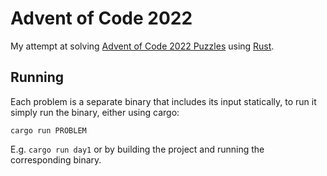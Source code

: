 # Advent of Code 2022

My attempt at solving [Advent of Code 2022 Puzzles](https://adventofcode.com/2022) using [Rust](https://rust-lang.com).

## Running

Each problem is a separate binary that includes its input statically, to run it simply run the binary, either using cargo:

    cargo run PROBLEM

E.g. `cargo run day1` or by building the project and running the corresponding binary.